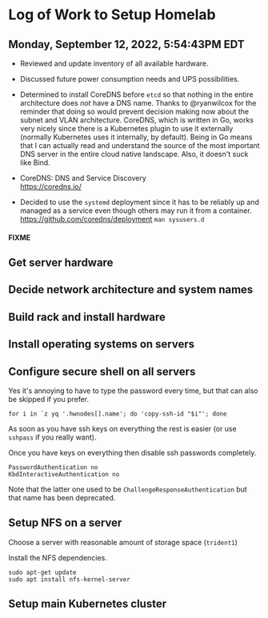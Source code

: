 # Log of Work to Setup Homelab

## Monday, September 12, 2022, 5:54:43PM EDT

* Reviewed and update inventory of all available hardware.

* Discussed future power consumption needs and UPS possibilities.

* Determined to install CoreDNS before `etcd` so that nothing in the
  entire architecture does *not* have a DNS name. Thanks to @ryanwilcox
  for the reminder that doing so would prevent decision making now about
  the subnet and VLAN architecture. CoreDNS, which is written in Go,
  works very nicely since there is a Kubernetes plugin to use it
  externally (normally Kubernetes uses it internally, by default). Being
  in Go means that I can actually read and understand the source of the
  most important DNS server in the entire cloud native landscape. Also,
  it doesn't suck like Bind.

* CoreDNS: DNS and Service Discovery  
  <https://coredns.io/>

* Decided to use the `systemd` deployment since it has to be reliably up
  and managed as a service even though others may run it from a
  container. <https://github.com/coredns/deployment> `man sysusers.d`

#### FIXME

## Get server hardware

## Decide network architecture and system names

## Build rack and install hardware

## Install operating systems on servers

## Configure secure shell on all servers

Yes it's annoying to have to type the password every time, but that can
also be skipped if you prefer.

```
for i in `z yq '.hwnodes[].name'; do 'copy-ssh-id "$i"'; done
```

As soon as you have ssh keys on everything the rest is easier (or use
`sshpass` if you really want).

Once you have keys on everything then disable ssh passwords completely.

```
PasswordAuthentication no
KbdInteractiveAuthentication no
```

Note that the latter one used to be `ChallengeResponseAuthentication`
but that name has been deprecated.

## Setup NFS on a server

Choose a server with reasonable amount of storage space (`trident1`)

Install the NFS dependencies.

```
sudo apt-get update
sudo apt install nfs-kernel-server
```

## Setup main Kubernetes cluster

